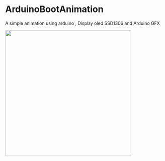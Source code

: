 # ArduinoBootAnimation
 A simple animation using arduino , Display oled SSD1306 and Arduino GFX
 
 
 <img src="https://user-images.githubusercontent.com/1523404/113518816-013ae200-955f-11eb-94ff-a9de089abab3.png" height="400px"/>
